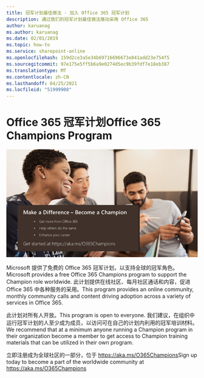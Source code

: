 ```yaml
---
title: 冠军计划最佳做法 - 加入 Office 365 冠军计划
description: 通过我们的冠军计划最佳做法推动采用 Office 365
author: karuanag
ms.author: karuanag
ms.date: 02/01/2019
ms.topic: how-to
ms.service: sharepoint-online
ms.openlocfilehash: 159d2ce3a5e34b69716696673e841add23e754f5
ms.sourcegitcommit: 97e175e5ff5b6a9e0274d5ec9b39fdf7e18eb387
ms.translationtype: MT
ms.contentlocale: zh-CN
ms.lasthandoff: 04/25/2021
ms.locfileid: "51999908"
---
```

# <a name="office-365-champions-program"></a><span data-ttu-id="c8598-103">Office 365 冠军计划</span><span class="sxs-lookup"><span data-stu-id="c8598-103">Office 365 Champions Program</span></span> 

![成为一名冠军](media/makeadifference.png)

<span data-ttu-id="c8598-105">Microsoft 提供了免费的 Office 365 冠军计划，以支持全球的冠军角色。</span><span class="sxs-lookup"><span data-stu-id="c8598-105">Microsoft provides a free Office 365 Champions program to support the Champion role worldwide.</span></span>  <span data-ttu-id="c8598-106">此计划提供在线社区、每月社区通话和内容，促进 Office 365 中各种服务的采用。</span><span class="sxs-lookup"><span data-stu-id="c8598-106">This program provides an online community, monthly community calls and content driving adoption across a variety of services in Office 365.</span></span>

<span data-ttu-id="c8598-107">此计划对所有人开放。</span><span class="sxs-lookup"><span data-stu-id="c8598-107">This program is open to everyone.</span></span>  <span data-ttu-id="c8598-108">我们建议，在组织中运行冠军计划的人至少成为成员，以访问可在自己的计划内利用的冠军培训材料。</span><span class="sxs-lookup"><span data-stu-id="c8598-108">We recommend that at a minimum anyone running a Champion program in their organization become a member to get access to Champion training materials that can be utilized in their own program.</span></span> 

<span data-ttu-id="c8598-109">立即注册成为全球社区的一部分，位于 https://aka.ms/O365Champions</span><span class="sxs-lookup"><span data-stu-id="c8598-109">Sign up today to become a part of the worldwide community at https://aka.ms/O365Champions</span></span>  
